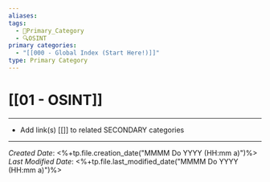 ```yaml
---
aliases: 
tags:
  - 🥇Primary_Category
  - 🔍OSINT
primary categories:
  - "[[000 - Global Index (Start Here!)]]"
type: Primary Category
---
```

# [[01 - OSINT]]

***

* Add link(s) [[]] to related SECONDARY categories

***

*Created Date*: <%+tp.file.creation_date("MMMM Do YYYY (HH:mm a)")%>  
*Last Modified Date*: <%+tp.file.last_modified_date("MMMM Do YYYY (HH:mm a)")%>
